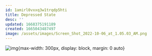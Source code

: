 ```yaml
---
id: 1amirl0vxxq3w1trqdp5hti
title: Depressed State
desc: ''
updated: 1668375191189
created: 1665043487497
image: /assets/images/Screen_Shot_2022-10-06_at_1.05.03_AM.png
---
```


![img](/assets/images/Screen_Shot_2022-10-06_at_1.05.03_AM.png){max-width: 300px, display: block, margin: 0 auto}


